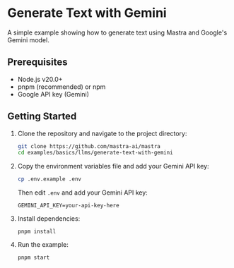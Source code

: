 # Generate Text with Gemini

A simple example showing how to generate text using Mastra and Google's Gemini model.

## Prerequisites

- Node.js v20.0+
- pnpm (recommended) or npm
- Google API key (Gemini)

## Getting Started

1. Clone the repository and navigate to the project directory:

   ```bash
   git clone https://github.com/mastra-ai/mastra
   cd examples/basics/llms/generate-text-with-gemini
   ```

2. Copy the environment variables file and add your Gemini API key:

   ```bash
   cp .env.example .env
   ```

   Then edit `.env` and add your Gemini API key:

   ```env
   GEMINI_API_KEY=your-api-key-here
   ```

3. Install dependencies:

   ```
   pnpm install
   ```

4. Run the example:

   ```bash
   pnpm start
   ```
